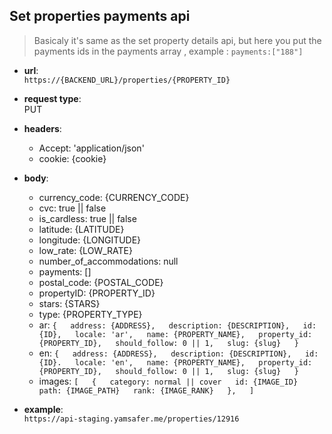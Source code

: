 ## Set properties payments api
> Basicaly it's same as the set property details api, but here you put the payments ids in the payments array , example : `payments:["188"]`  


* **url**:  
`https://{BACKEND_URL}/properties/{PROPERTY_ID}`


* **request type**:  
PUT  

* **headers**:
    - Accept: 'application/json'
    - cookie: {cookie}  

* **body**:
    - currency_code: {CURRENCY_CODE}
    - cvc: true || false
    - is_cardless: true || false
    - latitude: {LATITUDE}
    - longitude: {LONGITUDE}
    - low_rate: {LOW_RATE}
    - number_of_accommodations: null
    - payments: []
    - postal_code: {POSTAL_CODE}
    - propertyID: {PROPERTY_ID}
    - stars: {STARS}
    - type: {PROPERTY_TYPE}
    - ar: ```{  
        address: {ADDRESS},  
        description: {DESCRIPTION},  
        id: {ID},  
        locale: 'ar',  
        name: {PROPERTY_NAME},  
        property_id: {PROPERTY_ID},  
        should_follow: 0 || 1,  
        slug: {slug}  
    }```  
    - en: ```{  
        address: {ADDRESS},  
        description: {DESCRIPTION},  
        id: {ID}.  
        locale: 'en',  
        name: {PROPERTY_NAME},  
        property_id: {PROPERTY_ID},  
        should_follow: 0 || 1,  
        slug: {slug}  
    }  ```
    - images: ```[  
        {  
            category: normal || cover  
             id: {IMAGE_ID}  
            path: {IMAGE_PATH}  
             rank: {IMAGE_RANK}  
        },  
    ]  ```
* **example**:  
`https://api-staging.yamsafer.me/properties/12916`  

